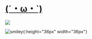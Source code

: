 # [(´・ω・`)](https://nogooduser.github.io/yuri-list/)

![](https://vgy.me/n8qZ0f.png)

![smiley](https://vgy.me/n8qZ0f.png){:height="36px" width="36px"}
